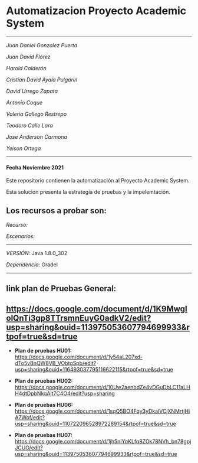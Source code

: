 # Automatizacion Proyecto Academic System

-----------------------------------

*Juan Daniel Gonzalez Puerta*

*Juan David Flórez*

*Harold Calderón*

*Cristian David Ayala Pulgarin* 

*David Urrego Zapata*

*Antonio Coque*

*Valeria Gallego Restrepo* 

*Teodoro Calle Lara*

*Jose Anderson Carmona* 

*Yeison Ortega*


-----------------------------------
#### Fecha Noviembre 2021

Este repositorio contienen la automatización al Proyecto Academic System.


Esta solucion presenta la estrategia de pruebas y la impelemtación.

Los recursos a probar son:
-------------------------

*Recurso:* 


*Escenarios:* 


----------------------------------------
*VERSIÓN:* Java 1.8.0_302

*Dependencia:* Gradel

----------------------------------------

## **link plan de Pruebas General:**

https://docs.google.com/document/d/1K9MwgIolQnTi3gp8TTrsmnEuyG0adkV2/edit?usp=sharing&ouid=113975053607794699933&rtpof=true&sd=true
----------------------------------------
- **Plan de pruebas HU01:**
https://docs.google.com/document/d/1y54aL207xd-dTo5vBnQW8VB_VObtgSpb/edit?usp=sharing&ouid=116493037795116622115&rtpof=true&sd=true

- **Plan de pruebas HU02:**
https://docs.google.com/document/d/10Uw2aenbdZe4vDGuDbLC11aLHH4dtDpbNkqAjt7C4O4/edit?usp=sharing

- **Plan de pruebas HU06:**
https://docs.google.com/document/d/1sqQ5BO4Fqy3yDkalVCjXNMrtjHiA7Wof/edit?usp=sharing&ouid=110722096528972289154&rtpof=true&sd=true

- **Plan de pruebas HU07:**
https://docs.google.com/document/d/1jh5niYqKLfq8ZOk78NVh_bn78gpjJCUO/edit?usp=sharing&ouid=113975053607794699933&rtpof=true&sd=true




